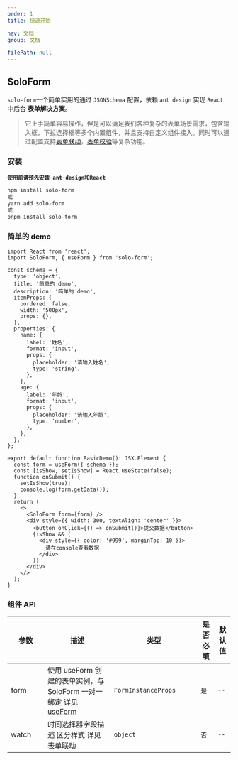 ```yaml
---
order: 1
title: 快速开始

nav: 文档
group: 文档

filePath: null
---
```


## SoloForm

`solo-form`一个简单实用的通过 `JSONSchema` 配置，依赖 `ant design` 实现 `React` 中后台 **表单解决方案**。

> 它上手简单容易操作，但是可以满足我们各种复杂的表单场景需求，包含输入框，下拉选择框等多个内置组件，并且支持自定义组件接入。同时可以通过配置支持[表单联动](/watch)，[表单校验](/rule)等复杂功能。

### 安装

**`使用前请预先安装 ant-design和React`**

```sh
npm install solo-form
或
yarn add solo-form
或
pnpm install solo-form
```

### 简单的 demo

```tsx
import React from 'react';
import SoloForm, { useForm } from 'solo-form';

const schema = {
  type: 'object',
  title: '简单的 demo',
  description: '简单的 demo',
  itemProps: {
    bordered: false,
    width: '500px',
    props: {},
  },
  properties: {
    name: {
      label: '姓名',
      format: 'input',
      props: {
        placeholder: '请输入姓名',
        type: 'string',
      },
    },
    age: {
      label: '年龄',
      format: 'input',
      props: {
        placeholder: '请输入年龄',
        type: 'number',
      },
    },
  },
};

export default function BasicDemo(): JSX.Element {
  const form = useForm({ schema });
  const [isShow, setIsShow] = React.useState(false);
  function onSubmit() {
    setIsShow(true);
    console.log(form.getData());
  }
  return (
    <>
      <SoloForm form={form} />
      <div style={{ width: 300, textAlign: 'center' }}>
        <button onClick={() => onSubmit()}>提交数据</button>
        {isShow && (
          <div style={{ color: '#999', marginTop: 10 }}>
            请在console查看数据
          </div>
        )}
      </div>
    </>
  );
}
```

### 组件 **API**

| 参数                                | 描述                                                                                | 类型                                                | 是否必填 | 默认值 |
| ----------------------------------- | ----------------------------------------------------------------------------------- | --------------------------------------------------- | -------- | ------ |
| <div style="width: 50pt">form</div> | 使用 useForm 创建的表单实例，与 SoloForm 一对一绑定 详见 [useForm](/guide/use-form) | <div style="width: 135pt">`FormInstanceProps`</div> | `是`     | `--`   |
| watch                               | 时间选择器字段描述 区分样式 详见 [表单联动](/guide/watch)                           | `object`                                            | `否`     | `--`   |
